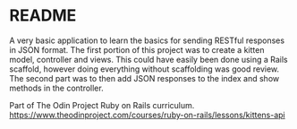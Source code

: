 # README

A very basic application to learn the basics for sending RESTful responses in JSON format. The first portion of this project was to create a kitten model, controller and views. This could have easily been done using a Rails scaffold, however doing everything without scaffolding was good review. The second part was to then add JSON responses to the index and show methods in the controller. 

Part of The Odin Project Ruby on Rails curriculum.
https://www.theodinproject.com/courses/ruby-on-rails/lessons/kittens-api
